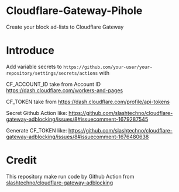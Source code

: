 # Cloudflare-Gateway-Pihole
Create your block ad-lists to Cloudflare Gateway

# Introduce
Add variable secrets to 
`https://github.com/your-user/your-repository/settings/secrets/actions`
with

CF_ACCOUNT_ID take from Account ID https://dash.cloudflare.com/workers-and-pages

CF_TOKEN take from https://dash.cloudflare.com/profile/api-tokens

Secret Github Action like:
</img>https://github.com/slashtechno/cloudflare-gateway-adblocking/issues/8#issuecomment-1679287545<img>

Generate CF_TOKEN like:
</img>https://github.com/slashtechno/cloudflare-gateway-adblocking/issues/8#issuecomment-1676480638<img>

# Credit
This repository make run code by Github Action from [slashtechno/cloudflare-gateway-adblocking](https://github.com/slashtechno/cloudflare-gateway-adblocking)
